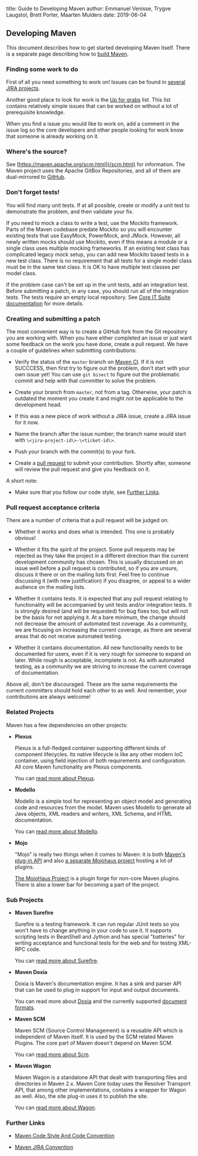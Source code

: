 title: Guide to Developing Maven
author: Emmanuel Venisse, Trygve Laugstol, Brett Porter, Maarten Mulders
date: 2019-06-04

<!--
Licensed to the Apache Software Foundation (ASF) under one
or more contributor license agreements.  See the NOTICE file
distributed with this work for additional information
regarding copyright ownership.  The ASF licenses this file
to you under the Apache License, Version 2.0 (the
"License"); you may not use this file except in compliance
with the License.  You may obtain a copy of the License at

    http://www.apache.org/licenses/LICENSE-2.0

Unless required by applicable law or agreed to in writing,
software distributed under the License is distributed on an
"AS IS" BASIS, WITHOUT WARRANTIES OR CONDITIONS OF ANY
KIND, either express or implied.  See the License for the
specific language governing permissions and limitations
under the License.
-->

## Developing Maven


 This document describes how to get started developing Maven itself. There is a separate page describing how to [build Maven](./guide-building-maven.html).


### Finding some work to do


 First of all you need something to work on! Issues can be found in [several JIRA projects](/issue-management.html).


 Another good place to look for work is the [ Up for grabs](https://s.apache.org/up-for-grabs_maven) list. This list contains relatively simple issues that can be worked on without a lot of prerequisite knowledge. 


 When you find a issue you would like to work on, add a comment in the issue log so the core developers and other people looking for work know that someone is already working on it.



### Where's the source?


 See [https://maven.apache.org/scm.html](/scm.html) for information. The Maven project uses the Apache GitBox Repositories, and all of them are dual-mirrored to [ GitHub](https://github.com/apache/).



### Don't forget tests!


<!--  TODO move details to guide-building-maven.apt, keep only principles here -->
 You will find many unit tests. If at all possible, create or modify a unit test to demonstrate the problem, and then validate your fix.


 If you need to mock a class to write a test, use the Mockito framework. Parts of the Maven codebase predate Mockito so you will encounter existing tests that use EasyMock, PowerMock, and JMock. However, all newly written mocks should use Mockito, even if this means a module or a single class uses multiple mocking frameworks. If an existing test class has complicated legacy mock setup, you can add new Mockito based tests in a new test class. There is no requirement that all tests for a single model class must be in the same test class. It is OK to have multiple test classes per model class.


 If the problem case can't be set up in the unit tests, add an integration test. Before submitting a patch, in any case, you should run all of the integration tests. The tests require an empty local repository. See [Core IT Suite documentation](/core-its/core-it-suite/) for more details.



### Creating and submitting a patch


 The most convenient way is to create a GitHub fork from the Git repository you are working with. When you have either completed an issue or just want some feedback on the work you have done, create a pull request. We have a couple of guidelines when submitting contributions:



 - Verify the status of the `master` branch on [Maven CI](https://ci-maven.apache.org/job/Maven/job/maven-box/job/maven-dist-tool/job/master/site/dist-tool-master-jobs.html). If it is not SUCCCESS, then first try to figure out the problem, don't start with your own issue yet! You can use `git bisect` to figure out the problematic commit and help with that committer to solve the problem.

 - Create your branch from `master`, not from a tag. Otherwise, your patch is outdated the moment you create it and might not be applicable to the development head.

 - If this was a new piece of work without a JIRA issue, create a JIRA issue for it now.

 - Name the branch after the issue number; the branch name would start with `\<jira-project-id\>-\<ticket-id\>`.

 - Push your branch with the commit(s) to your fork.

 - Create a [ pull request](https://help.github.com/en/articles/about-pull-requests) to submit your contribution. Shortly after, someone will review the pull request and give you feedback on it.


 A short note:



 - Make sure that you follow our code style, see [Further Links](Further_Links).



### Pull request acceptance criteria


 There are a number of criteria that a pull request will be judged on:



 - Whether it works and does what is intended. This one is probably obvious!

 - Whether it fits the spirit of the project. Some pull requests may be rejected as they take the project in a different direction than the current development community has chosen. This is usually discussed on an issue well before a pull request is contributed, so if you are unsure, discuss it there or on the mailing lists first. Feel free to continue discussing it (with new justification) if you disagree, or appeal to a wider audience on the mailing lists.

 - Whether it contains tests. It is expected that any pull request relating to functionality will be accompanied by unit tests and/or integration tests. It is strongly desired (and will be requested) for bug fixes too, but will not be the basis for not applying it. At a bare minimum, the change should not decrease the amount of automated test coverage. As a community, we are focusing on increasing the current coverage, as there are several areas that do not receive automated testing.

 - Whether it contains documentation. All new functionality needs to be documented for users, even if it is very rough for someone to expand on later. While rough is acceptable, incomplete is not. As with automated testing, as a community we are striving to increase the current coverage of documentation.


 Above all, don't be discouraged. These are the same requirements the current committers should hold each other to as well. And remember, your contributions are always welcome!



### Related Projects


 Maven has a few dependencies on other projects:



 - **Plexus**

   Plexus is a full-fledged container supporting different kinds of component lifecycles. Its native lifecycle is like any other modern IoC container, using field injection of both requirements and configuration. All core Maven functionality are Plexus components.



   You can [read more about Plexus](https://codehaus-plexus.github.io/).



 - **Modello**

   Modello is a simple tool for representing an object model and generating code and resources from the model. Maven uses Modello to generate all Java objects, XML readers and writers, XML Schema, and HTML documentation.



   You can [read more about Modello](https://codehaus-plexus.github.io/modello/).



 - **Mojo**

   "Mojo" is really two things when it comes to Maven: it is both [Maven's plug-in API](/ref/current/maven-plugin-api/) and also [a separate Mojohaus project](http://www.mojohaus.org) hosting a lot of plugins.



   [The MojoHaus Project](http://www.mojohaus.org) is a plugin forge for non-core Maven plugins. There is also a lower bar for becoming a part of the project.





### Sub Projects



 - **Maven Surefire**

   Surefire is a testing framework. It can run regular JUnit tests so you won't have to change anything in your code to use it. It supports scripting tests in BeanShell and Jython and has special "batteries" for writing acceptance and functional tests for the web and for testing XML-RPC code.



   You can [read more about Surefire](/surefire/).



 - **Maven Doxia**

   Doxia is Maven's documentation engine. It has a sink and parser API that can be used to plug in support for input and output documents.



   You can read more about [Doxia](/doxia/) and the currently supported [document formats](/doxia/references/index.html).



 - **Maven SCM**

   Maven SCM (Source Control Management) is a reusable API which is independent of Maven itself. It is used by the SCM related Maven Plugins. The core part of Maven doesn't depend on Maven SCM.



   You can [read more about Scm](/scm/).



 - **Maven Wagon**

   Maven Wagon is a standalone API that dealt with transporting files and directories in Maven 2.x. Maven Core today uses the Resolver Transport API, that among other implementations, contains a wrapper for Wagon as well. Also, the site plug-in uses it to publish the site.



   You can [read more about Wagon](/wagon/).





### Further Links



 - [Maven Code Style And Code Convention](../../developers/conventions/code.html)

 - [Maven JIRA Convention](../../developers/conventions/jira.html)



